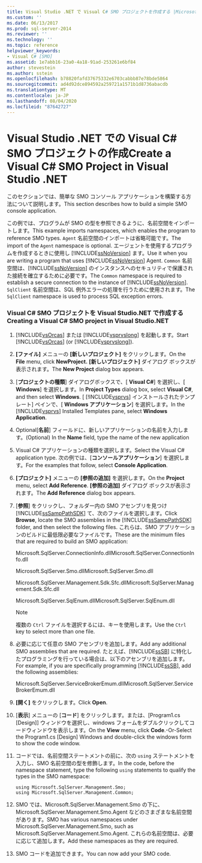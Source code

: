 ```yaml
---
title: Visual Studio .NET で Visual C# SMO プロジェクトを作成する |Microsoft Docs
ms.custom: ''
ms.date: 06/13/2017
ms.prod: sql-server-2014
ms.reviewer: ''
ms.technology: ''
ms.topic: reference
helpviewer_keywords:
- Visual C# [SMO]
ms.assetid: 1e7abb16-23a0-4a18-91ad-253261e6bf84
author: stevestein
ms.author: sstein
ms.openlocfilehash: b78820fafd37675332e6703cabbb87e78bde5864
ms.sourcegitcommit: ad4d92dce894592a259721a1571b1d8736abacdb
ms.translationtype: MT
ms.contentlocale: ja-JP
ms.lasthandoff: 08/04/2020
ms.locfileid: "87642727"
---
```

# <a name="create-a-visual-c-smo-project-in-visual-studio-net"></a><span data-ttu-id="3729b-102">Visual Studio .NET での Visual C# SMO プロジェクトの作成</span><span class="sxs-lookup"><span data-stu-id="3729b-102">Create a Visual C# SMO Project in Visual Studio .NET</span></span>
  <span data-ttu-id="3729b-103">このセクションでは、簡単な SMO コンソール アプリケーションを構築する方法について説明します。</span><span class="sxs-lookup"><span data-stu-id="3729b-103">This section describes how to build a simple SMO console application.</span></span>  
  
 <span data-ttu-id="3729b-104">この例では、プログラムが SMO の型を参照できるように、名前空間をインポートします。</span><span class="sxs-lookup"><span data-stu-id="3729b-104">This example imports namespaces, which enables the program to reference SMO types.</span></span> <span data-ttu-id="3729b-105">`Agent` 名前空間のインポートは省略可能です。</span><span class="sxs-lookup"><span data-stu-id="3729b-105">The import of the `Agent` namespace is optional.</span></span> <span data-ttu-id="3729b-106">エージェントを使用するプログラムを作成するときに使用し [!INCLUDE[ssNoVersion](../../includes/ssnoversion-md.md)] ます。</span><span class="sxs-lookup"><span data-stu-id="3729b-106">Use it when you are writing a program that uses [!INCLUDE[ssNoVersion](../../includes/ssnoversion-md.md)] Agent.</span></span> <span data-ttu-id="3729b-107">`Common` 名前空間は、[!INCLUDE[ssNoVersion](../../includes/ssnoversion-md.md)] のインスタンスへのセキュリティで保護された接続を確立するために必要です。</span><span class="sxs-lookup"><span data-stu-id="3729b-107">The `Common` namespace is required to establish a secure connection to the instance of [!INCLUDE[ssNoVersion](../../includes/ssnoversion-md.md)].</span></span> <span data-ttu-id="3729b-108">`SqlClient` 名前空間は、SQL 例外エラーの処理を行うために使用されます。</span><span class="sxs-lookup"><span data-stu-id="3729b-108">The `SqlClient` namespace is used to process SQL exception errors.</span></span>  
  
### <a name="creating-a-visual-c-smo-project-in-visual-studionet"></a><span data-ttu-id="3729b-109">Visual C# SMO プロジェクトを Visual Studio.NET で作成する</span><span class="sxs-lookup"><span data-stu-id="3729b-109">Creating a Visual C# SMO project in Visual Studio.NET</span></span>  
  
1.  <span data-ttu-id="3729b-110">[!INCLUDE[vsOrcas](../../includes/vsorcas-md.md)] または [!INCLUDE[vsprvslong](../../includes/vsprvslong-md.md)] を起動します。</span><span class="sxs-lookup"><span data-stu-id="3729b-110">Start [!INCLUDE[vsOrcas](../../includes/vsorcas-md.md)] (or [!INCLUDE[vsprvslong](../../includes/vsprvslong-md.md)]).</span></span>  
  
2.  <span data-ttu-id="3729b-111">**[ファイル]** メニューの **[新しいプロジェクト]** をクリックします。</span><span class="sxs-lookup"><span data-stu-id="3729b-111">On the **File** menu, click **NewProject.**</span></span> <span data-ttu-id="3729b-112">**[新しいプロジェクト]** ダイアログ ボックスが表示されます。</span><span class="sxs-lookup"><span data-stu-id="3729b-112">The **New Project** dialog box appears.</span></span>  
  
3.  <span data-ttu-id="3729b-113">[**プロジェクトの種類**] ダイアログボックスで、[ **Visual C#**] を選択し、[ **Windows**] を選択します。</span><span class="sxs-lookup"><span data-stu-id="3729b-113">In **Project Types** dialog box, select **Visual C#**, and then select **Windows**.</span></span> <span data-ttu-id="3729b-114">[ [!INCLUDE[vsprvs](../../includes/vsprvs-md.md)] インストールされたテンプレート] ペインで、[ **Windows アプリケーション**] を選択します。</span><span class="sxs-lookup"><span data-stu-id="3729b-114">In the [!INCLUDE[vsprvs](../../includes/vsprvs-md.md)] Installed Templates pane, select **Windows Application**.</span></span>  
  
4.  <span data-ttu-id="3729b-115">Optional[**名前**] フィールドに、新しいアプリケーションの名前を入力します。</span><span class="sxs-lookup"><span data-stu-id="3729b-115">(Optional) In the **Name** field, type the name of the new application</span></span>  
  
5.  <span data-ttu-id="3729b-116">Visual C# アプリケーションの種類を選択します。</span><span class="sxs-lookup"><span data-stu-id="3729b-116">Select the Visual C# application type.</span></span> <span data-ttu-id="3729b-117">次の例では、[**コンソールアプリケーション**] を選択します。</span><span class="sxs-lookup"><span data-stu-id="3729b-117">For the examples that follow, select **Console Application**.</span></span>  
  
6.  <span data-ttu-id="3729b-118">**[プロジェクト]** メニューの **[参照の追加]** を選択します。</span><span class="sxs-lookup"><span data-stu-id="3729b-118">On the **Project** menu, select **Add Reference**.</span></span> <span data-ttu-id="3729b-119">**[参照の追加]** ダイアログ ボックスが表示されます。</span><span class="sxs-lookup"><span data-stu-id="3729b-119">The **Add Reference** dialog box appears.</span></span>  
  
7.  <span data-ttu-id="3729b-120">[**参照**] をクリックし、フォルダー内の SMO アセンブリを見つけ [!INCLUDE[ssSampPathSDK](../../includes/sssamppathsdk-md.md)] て、次のファイルを選択します。</span><span class="sxs-lookup"><span data-stu-id="3729b-120">Click **Browse**, locate the SMO assemblies in the [!INCLUDE[ssSampPathSDK](../../includes/sssamppathsdk-md.md)] folder, and then select the following files.</span></span> <span data-ttu-id="3729b-121">これらは、SMO アプリケーションのビルドに最低限必要なファイルです。</span><span class="sxs-lookup"><span data-stu-id="3729b-121">These are the minimum files that are required to build an SMO application:</span></span>  
  
     <span data-ttu-id="3729b-122">Microsoft.SqlServer.ConnectionInfo.dll</span><span class="sxs-lookup"><span data-stu-id="3729b-122">Microsoft.SqlServer.ConnectionInfo.dll</span></span>  
  
     <span data-ttu-id="3729b-123">Microsoft.SqlServer.Smo.dll</span><span class="sxs-lookup"><span data-stu-id="3729b-123">Microsoft.SqlServer.Smo.dll</span></span>  
  
     <span data-ttu-id="3729b-124">Microsoft.SqlServer.Management.Sdk.Sfc.dll</span><span class="sxs-lookup"><span data-stu-id="3729b-124">Microsoft.SqlServer.Management.Sdk.Sfc.dll</span></span>  
  
     <span data-ttu-id="3729b-125">Microsoft.SqlServer.SqlEnum.dll</span><span class="sxs-lookup"><span data-stu-id="3729b-125">Microsoft.SqlServer.SqlEnum.dll</span></span>  
  
    > [!NOTE]  
    >  <span data-ttu-id="3729b-126">複数の `Ctrl` ファイルを選択するには、キーを使用します。</span><span class="sxs-lookup"><span data-stu-id="3729b-126">Use the `Ctrl` key to select more than one file.</span></span>  
  
8.  <span data-ttu-id="3729b-127">必要に応じて任意の SMO アセンブリを追加します。</span><span class="sxs-lookup"><span data-stu-id="3729b-127">Add any additional SMO assemblies that are required.</span></span> <span data-ttu-id="3729b-128">たとえば、[!INCLUDE[ssSB](../../includes/sssb-md.md)] に特化したプログラミングを行っている場合は、以下のアセンブリを追加します。</span><span class="sxs-lookup"><span data-stu-id="3729b-128">For example, if you are specifically programming [!INCLUDE[ssSB](../../includes/sssb-md.md)], add the following assemblies:</span></span>  
  
     <span data-ttu-id="3729b-129">Microsoft.SqlServer.ServiceBrokerEmum.dll</span><span class="sxs-lookup"><span data-stu-id="3729b-129">Microsoft.SqlServer.ServiceBrokerEmum.dll</span></span>  
  
9. <span data-ttu-id="3729b-130">**[開く]** をクリックします。</span><span class="sxs-lookup"><span data-stu-id="3729b-130">Click **Open**.</span></span>  
  
10. <span data-ttu-id="3729b-131">[**表示**] メニューの [**コード**] をクリックします。または、[Program1.cs [Design]] ウィンドウを選択し、windows フォームをダブルクリックしてコードウィンドウを表示します。</span><span class="sxs-lookup"><span data-stu-id="3729b-131">On the **View** menu, click **Code**.-Or-Select the Program1.cs [Design] Windows and double-click the windows form to show the code window.</span></span>  
  
11. <span data-ttu-id="3729b-132">コードでは、名前空間ステートメントの前に、次の `using` ステートメントを入力し、SMO 名前空間の型を修飾します。</span><span class="sxs-lookup"><span data-stu-id="3729b-132">In the code, before the namespace statement, type the following `using` statements to qualify the types in the SMO namespace:</span></span>  
  
    ```  
    using Microsoft.SqlServer.Management.Smo;  
    using Microsoft.SqlServer.Management.Common;  
    ```  
  
12. <span data-ttu-id="3729b-133">SMO では、Microsoft.SqlServer.Management.Smo の下に、Microsoft.SqlServer.Management.Smo.Agent などのさまざまな名前空間があります。</span><span class="sxs-lookup"><span data-stu-id="3729b-133">SMO has various namespaces under Microsoft.SqlServer.Management.Smo, such as Microsoft.SqlServer.Management.Smo.Agent.</span></span> <span data-ttu-id="3729b-134">これらの名前空間は、必要に応じて追加します。</span><span class="sxs-lookup"><span data-stu-id="3729b-134">Add these namespaces as they are required.</span></span>  
  
13. <span data-ttu-id="3729b-135">SMO コードを追加できます。</span><span class="sxs-lookup"><span data-stu-id="3729b-135">You can now add your SMO code.</span></span>  
  
  
